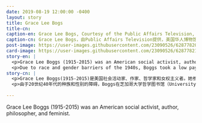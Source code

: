 ```yaml
---
date: 2019-08-19 12:00:00 -0400
layout: story
title: Grace Lee Bogs
title-cn: 
caption-en: Grace Lee Bogs, Courtesy of the Public Affairs Television, Museum of Chinese in America (MOCA) Core Exhibition \"With A Single Step\"
caption-cn: Grace Lee Bogs，由Public Affairs Television提供，美国华人博物馆（MOCA）核心展览《千里之行》图片
post-image: https://user-images.githubusercontent.com/23090526/62877820-da7ac880-bcf5-11e9-830e-6419fed37134.jpg
card-image: https://user-images.githubusercontent.com/23090526/62877821-dbabf580-bcf5-11e9-9d26-39effbb7e798.jpg
story-en: |
  <p>Grace Lee Boggs (1915-2015) was an American social activist, author, philosopher, and feminist. Her political involvement encompassed many of the major 20 th century U.S. social movements: Labor, Civil Rights, Black Power, Asian American Rights, Women’s Rights, and Environmental Justice. Boggs entered Barnard College on a scholarship to study philosophy and graduated in 1935. She went onto receive her PhD in philosophy from Bryn Mawr College in 1940.</p>
  <p>Due to race and gender barriers of the 1940s, Boggs took a low paying job at the University of Chicago Philosophy Library, this was where she first became involved in tenants’ rights and joined leftist political groups. She would spend her lifetime channeling her studies of Marx, Hegel, and Kant into prolific political writing and grassroots social activism, especially in the African American community, ultimately aligning herself with nonviolent strategies. While Boggs and her husband collaborated with many notable activists and figures, including Malcom X, C.L.R. James, and Raya Dunayevskaya, they later split from their contemporaries to focus on their own grassroots efforts in the community. Boggs’ activist manifesto shied away from upheaval and emphasized community organizing and resurgent moral values, which she actively pursued till her death at the age of 100.</p>
story-cn: |
  <p>Grace Lee Boggs(1915-2015)是美国社会活动家、作家、哲学家和女权主义者。她参与的政治活动包括许多20世纪美国主要的社会运动：劳工、民权、黑人权力、亚裔美国人权利、妇女权利和环境风险公平。Boggs获得奖学金进入巴纳德学院（Barnard College）学习哲学，并于1935年毕业。1940年，她在布林莫尔学院（Bryn Mawr College）获得哲学博士学位。</p>
  <p>由于20世纪40年代的种族和性别的障碍，Boggs在芝加哥大学哲学图书馆（University of Chicago Philosophy Library）找到了一份薪水很低的工作，在这里她第一次参与租户权利活动，并加入了左翼政治团体。她终其一生致力于将她对马克思、黑格尔和康德的研究转化为多产的政治著作和基层社会活动，尤其是在非裔美国人社区，最终使自己与非暴力策略保持一致。虽然Boggs和她的丈夫与许多著名的活动家和名人合作，包括Malcom X, C.L.R. James和Raya Dunayevskaya，但他们后来却与这些人分道扬镳，以专注于自己在社区的基层工作。Boggs的活动家宣言避开了激变，并强调社区组织和复兴的道德价值观，她积极追求这一切，直到100岁去世。</p>
  
---
```

Grace Lee Boggs (1915-2015) was an American social activist, author, philosopher, and feminist.
